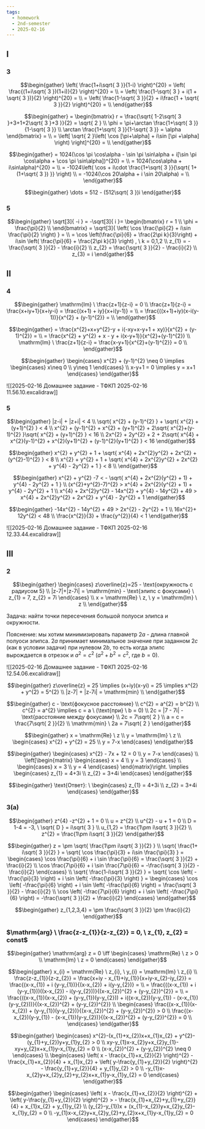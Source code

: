 ```yaml
---
tags:
  - homework
  - 2nd-semester
  - 2025-02-16
---
```


## I

### 3

$$\begin{gather}
\left( \frac{1+i\sqrt{ 3 }}{1-i} \right)^{20} = \left( \frac{(1+i\sqrt{ 3 })(1+i)}{2} \right)^{20} = \\
= \left( \frac{1-\sqrt{ 3 } + i(1 + \sqrt{ 3 })}{2} \right)^{20} = \\
= \left( \frac{1-\sqrt{ 3 }}{2} + i\frac{1 + \sqrt{ 3 }}{2} \right)^{20} = \\
\end{gather}$$

$$\begin{gather}
= \begin{bmatrix}
r = \frac{\sqrt{ 1-2\sqrt{ 3 }+3+1+2\sqrt{ 3 }+3 }}{2} = \sqrt{ 2 } \\
\phi = \pi+\arctan \frac{1+\sqrt{ 3 }}{1-\sqrt{ 3 }} \\
\arctan \frac{1+\sqrt{ 3 }}{1-\sqrt{ 3 }} = \alpha
\end{bmatrix} = \\
= \left[ \sqrt{ 2 }\left( \cos [\pi+\alpha] + i\sin [\pi +\alpha] \right)  \right]^{20} = \\
\end{gather}$$

$$\begin{gather}
= 1024(\cos \pi \cos\alpha - \sin \pi \sin\alpha + i[\sin \pi \cos\alpha + \cos \pi \sin\alpha])^{20} = \\
= 1024(\cos\alpha + i\sin\alpha)^{20} = \\
= -1024\left( \cos + i\cdot \frac{1+\sqrt{ 3 }}{\sqrt{ 1+ (1+\sqrt{ 3 }) }} \right) \\
= -1024(\cos 20\alpha + i \sin 20\alpha) = \\
\end{gather}$$

$$\begin{gather}
\dots = 512 - (512\sqrt{ 3 })i
\end{gather}$$

### 5

$$\begin{gather}
\sqrt[3]{ -i } = -\sqrt[3]{ i }= \begin{bmatrix}
r = 1 \\
\phi = \frac{\pi}{2} \\
\end{bmatrix} = \sqrt[3]{ \left( \cos \frac{\pi}{2} + i\sin \frac{\pi}{2} \right) } = \\
= \cos \left(\frac{\pi}{6} + \frac{2\pi k}{3}\right) + i\sin \left( \frac{\pi}{6} + \frac{2\pi k}{3} \right) , \ k = 0,1,2 \\
z_{1} = -\frac{\sqrt{ 3 }}{2} - \frac{i}{2} \\
z_{2} = \frac{\sqrt{ 3 }}{2} - \frac{i}{2} \\
z_{3} = i
\end{gather}$$

## II

### 4

$$\begin{gather}
\mathrm{Im} \ \frac{z+1}{z-i} = 0 \\
\frac{z+1}{z-i} = \frac{x+iy+1}{x+iy-i} = \frac{(x+1) + iy}{x+i(y-1)} = \\
= \frac{((x+1)+iy)(x-i(y-1))}{x^{2} + (y-1)^{2}} = \\
\end{gather}$$

$$\begin{gather}
= \frac{x^{2}+x+y^{2}-y + i(-xy+x-y+1 + xy)}{x^{2} + (y-1)^{2}} = \\
= \frac{x^{2} + y^{2} + x - y + i(x-y+1)}{x^{2}+(y-1)^{2}} \\
\mathrm{Im} \ \frac{z+1}{z-i} = \frac{x-y+1}{x^{2}+(y-1)^{2}} = 0 \\
\end{gather}$$

$$\begin{gather}
\begin{cases}
x^{2} + (y-1)^{2} \neq 0 \implies \begin{cases}
x\neq 0 \\
y\neq 1
\end{cases} \\
x-y+1 = 0 \implies y = x+1
\end{cases}
\end{gather}$$

![[2025-02-16 Домашнее задание - ТФКП 2025-02-16 11.56.10.excalidraw]]

### 5

$$\begin{gather}
|z-i| + |z+i| < 4 \\
\sqrt{ x^{2} + (y-1)^{2} } + \sqrt{ x^{2} + (y+1)^{2} } < 4 \\
x^{2} + (y-1)^{2} + x^{2} + (y+1)^{2} + 2\sqrt{ x^{2}+(y-1)^{2} }\sqrt{ x^{2} + (y+1)^{2} } < 16 \\
2x^{2} + 2y^{2} + 2 + 2\sqrt{ x^{4} + x^{2}(y-1)^{2} + x^{2}(y+1)^{2} + (y-1)^{2}(y+1)^{2} } < 16
\end{gather}$$

$$\begin{gather}
x^{2} + y^{2} + 1 + \sqrt{ x^{4} + 2x^{2}y^{2} + 2x^{2} + (y^{2}-1)^{2} } < 8 \\
x^{2} + y^{2} + 1 + \sqrt{ x^{4} + 2x^{2}y^{2} + 2x^{2} + y^{4} - 2y^{2} + 1 } < 8 \\
\end{gather}$$

$$\begin{gather}
x^{2} + y^{2} -7 < - \sqrt{ x^{4} + 2x^{2}(y^{2} + 1) + y^{4} - 2y^{2} + 1 } \\
(x^{2}+y^{2}-7)^{2} > x^{4} + 2x^{2}(y^{2} + 1) + y^{4} - 2y^{2} + 1 \\
x^{4} + 2x^{2}y^{2} - 14x^{2} + y^{4} - 14y^{2} + 49 > x^{4} + 2x^{2}y^{2} + 2x^{2} + y^{4} - 2y^{2} + 1
\end{gather}$$

$$\begin{gather}
-14x^{2} - 14y^{2} + 49 > 2x^{2} - 2y^{2} + 1 \\
16x^{2}+ 12y^{2} < 48 \\
\frac{x^{2}}{3} + \frac{y^{2}}{4} < 1
\end{gather}$$

![[2025-02-16 Домашнее задание - ТФКП 2025-02-16 12.33.44.excalidraw]]

## III

### 2

$$\begin{gather}
\begin{cases}
z\overline{z}=25 - \text{окружность с радиусом 5} \\
|z-7|+|z-7i| = \mathrm{min} - \text{элипс с фокусами} \ z_{1} = 7, z_{2} = 7i
\end{cases} \\
x = \mathrm{Re} \ z, \ y = \mathrm{Im} \ z \\
\end{gather}$$

Задача: найти точки пересечения большой полуоси элипса и окружности.

Пояснение: мы хотим минимизировать параметр $2a$ - длина главной полуоси элипса. $2a$ принимает минимальное значение при заданном $2c$ (как в условии задачи) при нулевом $2b$, то есть когда элипс вырождается в отрезок и $a^{2} = c^{2}$ ($a^{2} + b^{2} = c^{2}$, где $b = 0$).

![[2025-02-16 Домашнее задание - ТФКП 2025-02-16 12.54.06.excalidraw]]

$$\begin{gather}
z\overline{z} = 25 \implies (x+iy)(x-yi) = 25 \implies x^{2} + y^{2} = 5^{2} \\
|z-7| + |z-7i| = \mathrm{min} \\
\end{gather}$$

$$\begin{gather}
c - \text{фокусное расстояние} \\
c^{2} = a^{2} = b^{2} \\
c^{2} = a^{2} \implies c = a \ (\text{при} \ b = 0) \\
2c = |7 - 7i| - \text{расстояние между фокусами} \\
2c = 7\sqrt{ 2 } \\
a = c = \frac{7\sqrt{ 2 }}{2} \\
\mathrm{min} \ 2a = 7\sqrt{ 2 }
\end{gather}$$

$$\begin{gather}
x = \mathrm{Re} \ z \\
y = \mathrm{Im} \ z \\
\begin{cases}
x^{2} + y^{2} = 25 \\
y = 7-x
\end{cases}
\end{gather}$$

$$\begin{gather}
\begin{cases}
x^{2} - 7x + 12 = 0 \\
y = 7-x
\end{cases} \\
\left[\begin{matrix}
\begin{cases}
x = 4 \\
y = 3
\end{cases} \\
\begin{cases}
x = 3 \\
y = 4
\end{cases}
\end{matrix}\right. \implies \begin{cases}
z_{1} = 4+3i \\
z_{2} = 3+4i
\end{cases}
\end{gather}$$

$$\begin{gather}
\text{Ответ}: \ 
\begin{cases}
z_{1} = 4+3i \\
z_{2} = 3+4i
\end{cases}
\end{gather}$$

### 3(а)

$$\begin{gather}
z^{4} -z^{2} + 1 = 0 \\
u = z^{2} \\
u^{2} - u + 1 = 0 \\
D = 1-4 = -3, \ \sqrt{ D } = i\sqrt{ 3 } \\
u_{1,2} = \frac{1\pm i\sqrt{ 3 }}{2} \\
z^{2} = \frac{1\pm i\sqrt{ 3 }}{2}
\end{gather}$$

$$\begin{gather}
z = \pm \sqrt{ \frac{1\pm i\sqrt{ 3 }}{2} } \\
\sqrt{ \frac{1+ i\sqrt{ 3 }}{2} } = \sqrt{ \cos \frac{\pi}{3} + i\sin \frac{\pi}{3} } = \begin{cases}
\cos \frac{\pi}{6} + i \sin \frac{\pi}{6} = \frac{\sqrt{ 3 }}{2} + \frac{i}{2} \\
\cos \frac{7\pi}{6} + i \sin \frac{7\pi}{6} = -\frac{\sqrt{ 3 }}{2} - \frac{i}{2}
\end{cases} \\
\sqrt{ \frac{1-i\sqrt{ 3 }}{2} } = \sqrt{ \cos \left( -\frac{\pi}{3} \right) + i \sin \left( -\frac{\pi}{3} \right) } = \begin{cases}
\cos \left( -\frac{\pi}{6} \right) + i \sin \left( -\frac{\pi}{6} \right) = \frac{\sqrt{ 3 }}{2} - \frac{i}{2} \\
\cos \left( -\frac{7\pi}{6} \right) + i \sin \left( -\frac{7\pi}{6} \right) = -\frac{\sqrt{ 3 }}{2} + \frac{i}{2}
\end{cases}
\end{gather}$$

$$\begin{gather}
z_{1,2,3,4} = \pm \frac{\sqrt{ 3 }}{2} \pm \frac{i}{2}
\end{gather}$$

### $\mathrm{arg} \ \frac{z-z_{1}}{z-z_{2}} = 0, \ z_{1}, z_{2} = const$

$$\begin{gather}
\mathrm{arg} z = 0 \iff \begin{cases}
\mathrm{Re} \ z > 0 \\
\mathrm{Im} \ z = 0
\end{cases}
\end{gather}$$

$$\begin{gather}
x_{i} = \mathrm{Re} \ z_{i}, \ y_{i} = \mathrm{Im} \ z_{i} \\
\frac{z-z_{1}}{z-z_{2}} = \frac{x+iy - x_{1}+iy_{1}}{x+iy-x_{2}-iy_{2}} = \frac{(x-x_{1}) + i (y-y_{1})}{(x-x_{2}) + i(y-y_{2})} = \\
= \frac{((x-x_{1}) + i (y-y_{1}))((x-x_{2}) - i(y-y_{2}))}{(x-x_{2})^{2} + (y-y_{2})^{2}} = \\
= \frac{((x-x_{1})(x-x_{2}) + (y-y_{1})(y-y_{2})) + i((x-x_{2})(y-y_{1}) - (x-x_{1})(y-y_{2}))}{(x-x_{2})^{2} + (y-y_{2})^{2}} \\
\begin{cases}
\frac{(x-x_{1})(x-x_{2}) + (y-y_{1})(y-y_{2})}{(x-x_{2})^{2} + (y-y_{2})^{2}} > 0 \\
\frac{(x-x_{2})(y-y_{1}) - (x-x_{1})(y-y_{2})}{(x-x_{2})^{2} + (y-y_{2})^{2}} = 0 \\
\end{cases}
\end{gather}$$

$$\begin{gather}
\begin{cases}
x^{2}-(x_{1}+x_{2})x+x_{1}x_{2} + y^{2}-(y_{1}+y_{2})y+y_{1}y_{2} > 0 \\
xy-y_{1}x-x_{2}y+x_{2}y_{1}-xy+y_{2}x+x_{1}y-x_{1}y_{2} = 0 \\
(x-x_{2})^{2} + (y-y_{2})^{2} \neq 0
\end{cases} \\
\begin{cases}
\left( x - \frac{x_{1}+x_{2}}{2} \right)^{2} - \frac{x_{1}+x_{2}}{4} + x_{1}x_{2} + \left( y-\frac{y_{1}+y_{2}}{2} \right)^{2} - \frac{y_{1}+y_{2}}{4} + y_{1}y_{2} > 0 \\
-y_{1}x-x_{2}y+x_{2}y_{2}+y_{2}x+x_{1}y-x_{1}y_{2} = 0
\end{cases}
\end{gather}$$

$$\begin{gather}
\begin{cases}
\left( x - \frac{x_{1}+x_{2}}{2} \right)^{2} + \left( y-\frac{y_{1}+y_{2}}{2} \right)^{2} > - \frac{x_{1}+x_{2}+y_{1}+y_{2}}{4} + x_{1}x_{2} + y_{1}y_{2}  \\
(y_{2}-y_{1})x + (x_{1}-x_{2})y+x_{2}y_{2}-x_{1}y_{2} = 0 \\
-y_{1}x-x_{2}y+x_{2}y_{2}+y_{2}x+x_{1}y-x_{1}y_{2} = 0
\end{cases}
\end{gather}$$
